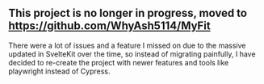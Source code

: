 ## This project is no longer in progress, moved to https://github.com/WhyAsh5114/MyFit
There were a lot of issues and a feature I missed on due to the massive updated in SvelteKit over the time, so instead of migrating painfully, I have decided to re-create the project with newer features and tools like playwright instead of Cypress.
